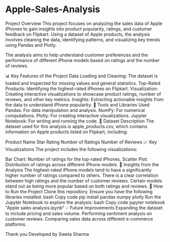 # Apple-Sales-Analysis

Project Overview
This project focuses on analyzing the sales data of Apple iPhones to gain insights into product popularity, ratings, and customer feedback on Flipkart. Using a dataset of Apple products, the analysis involves cleaning the data, identifying patterns, and visualizing key trends using Pandas and Plotly.

The analysis aims to help understand customer preferences and the performance of different iPhone models based on ratings and the number of reviews.

📊 Key Features of the Project
Data Loading and Cleaning: The dataset is loaded and inspected for missing values and general statistics.
Top-Rated Products: Identifying the highest-rated iPhones on Flipkart.
Visualization: Creating interactive visualizations to showcase product ratings, number of reviews, and other key metrics.
Insights: Extracting actionable insights from the data to understand iPhone popularity.
🔧 Tools and Libraries Used
Pandas: For data manipulation and analysis.
NumPy: For numerical computations.
Plotly: For creating interactive visualizations.
Jupyter Notebook: For writing and running the code.
📂 Dataset Description
The dataset used for this analysis is apple_products.csv, which contains information on Apple products listed on Flipkart, including:

Product Name
Star Rating
Number of Ratings
Number of Reviews
📈 Key Visualizations
The project includes the following visualizations:

Bar Chart: Number of ratings for the top-rated iPhones.
Scatter Plot: Distribution of ratings across different iPhone models.
📌 Insights from the Analysis
The highest-rated iPhone models tend to have a significantly higher number of ratings compared to others.
There is a clear correlation between high ratings and the number of customer reviews.
Certain models stand out as being more popular based on both ratings and reviews.
🚀 How to Run the Project
Clone this repository.
Ensure you have the following libraries installed:
bash
Copy code
pip install pandas numpy plotly
Run the Jupyter Notebook to explore the analysis:
bash
Copy code
jupyter notebook "Apple sales analysis.ipynb"
💡 Future Improvements
Expanding the dataset to include pricing and sales volume.
Performing sentiment analysis on customer reviews.
Comparing sales data across different e-commerce platforms.

Thank you Developed by Sweta Sharma
